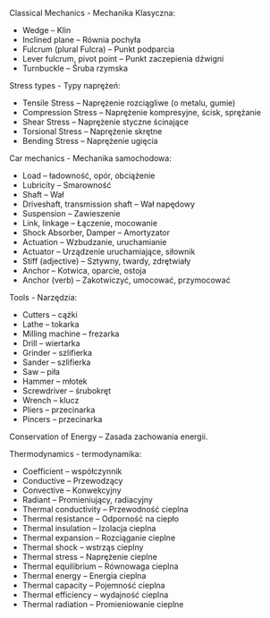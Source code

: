 Classical Mechanics - Mechanika Klasyczna:
- Wedge – Klin
- Inclined plane – Równia pochyła
- Fulcrum (plural Fulcra) – Punkt podparcia
- Lever fulcrum, pivot point – Punkt zaczepienia dźwigni
- Turnbuckle – Śruba rzymska

Stress types - Typy naprężeń:
- Tensile Stress – Naprężenie rozciągliwe (o metalu, gumie)
- Compression Stress – Naprężenie kompresyjne, ścisk, sprężanie
- Shear Stress – Naprężenie styczne ścinające
- Torsional Stress – Naprężenie skrętne
- Bending Stress – Naprężenie ugięcia

Car mechanics - Mechanika samochodowa:
- Load – ładowność, opór, obciążenie
- Lubricity – Smarowność
- Shaft – Wał
- Driveshaft, transmission shaft – Wał napędowy
- Suspension – Zawieszenie
- Link, linkage – Łączenie, mocowanie
- Shock Absorber, Damper – Amortyzator
- Actuation – Wzbudzanie, uruchamianie
- Actuator – Urządzenie uruchamiające, siłownik
- Stiff (adjective) – Sztywny, twardy, zdrętwiały
- Anchor – Kotwica, oparcie, ostoja
- Anchor (verb) – Zakotwiczyć, umocować, przymocować

Tools - Narzędzia:

- Cutters – cążki
- Lathe – tokarka
- Milling machine – frezarka
- Drill – wiertarka
- Grinder – szlifierka
- Sander – szlifierka
- Saw – piła
- Hammer – młotek
- Screwdriver – śrubokręt
- Wrench – klucz
- Pliers – przecinarka
- Pincers – przecinarka

Conservation of Energy – Zasada zachowania energii.

Thermodynamics - termodynamika:

- Coefficient – współczynnik
- Conductive – Przewodzący
- Convective – Konwekcyjny
- Radiant – Promieniujący, radiacyjny
- Thermal conductivity – Przewodność cieplna
- Thermal resistance – Odporność na ciepło
- Thermal insulation – Izolacja cieplna
- Thermal expansion – Rozciąganie cieplne
- Thermal shock – wstrząs cieplny
- Thermal stress – Naprężenie cieplnе
- Thermal equilibrium – Równowaga cieplna
- Thermal energy – Energia cieplna
- Thermal capacity – Pojemność cieplna
- Thermal efficiency – wydajność cieplna
- Thermal radiation – Promieniowanie cieplne
